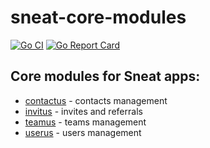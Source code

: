 # sneat-core-modules

[![Go CI](https://github.com/sneat-co/sneat-core-modules/actions/workflows/ci.yml/badge.svg)](https://github.com/sneat-co/sneat-core-modules/actions/workflows/ci.yml)
[![Go Report Card](https://goreportcard.com/badge/github.com/sneat-co/sneat-core-modules)](https://goreportcard.com/report/github.com/sneat-core-modules/sneat-go-backend)

## Core modules for Sneat apps:

- [contactus](./contactus) - contacts management
- [invitus](./invitus) - invites and referrals
- [teamus](./teamus) - teams management
- [userus](./userus) - users management
